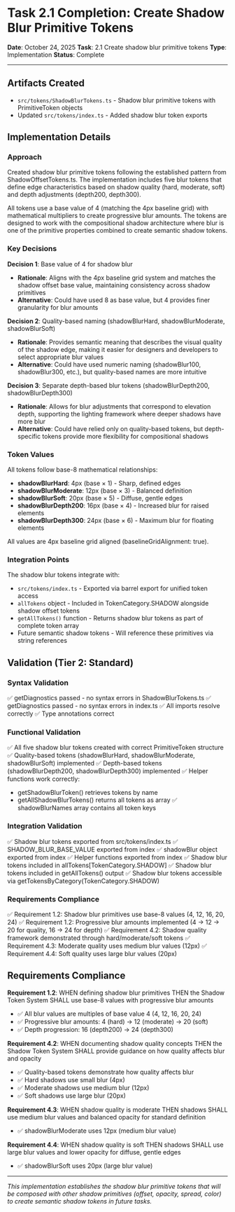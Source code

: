# Task 2.1 Completion: Create Shadow Blur Primitive Tokens

**Date**: October 24, 2025
**Task**: 2.1 Create shadow blur primitive tokens
**Type**: Implementation
**Status**: Complete

---

## Artifacts Created

- `src/tokens/ShadowBlurTokens.ts` - Shadow blur primitive tokens with PrimitiveToken objects
- Updated `src/tokens/index.ts` - Added shadow blur token exports

## Implementation Details

### Approach

Created shadow blur primitive tokens following the established pattern from ShadowOffsetTokens.ts. The implementation includes five blur tokens that define edge characteristics based on shadow quality (hard, moderate, soft) and depth adjustments (depth200, depth300).

All tokens use a base value of 4 (matching the 4px baseline grid) with mathematical multipliers to create progressive blur amounts. The tokens are designed to work with the compositional shadow architecture where blur is one of the primitive properties combined to create semantic shadow tokens.

### Key Decisions

**Decision 1**: Base value of 4 for shadow blur
- **Rationale**: Aligns with the 4px baseline grid system and matches the shadow offset base value, maintaining consistency across shadow primitives
- **Alternative**: Could have used 8 as base value, but 4 provides finer granularity for blur amounts

**Decision 2**: Quality-based naming (shadowBlurHard, shadowBlurModerate, shadowBlurSoft)
- **Rationale**: Provides semantic meaning that describes the visual quality of the shadow edge, making it easier for designers and developers to select appropriate blur values
- **Alternative**: Could have used numeric naming (shadowBlur100, shadowBlur300, etc.), but quality-based names are more intuitive

**Decision 3**: Separate depth-based blur tokens (shadowBlurDepth200, shadowBlurDepth300)
- **Rationale**: Allows for blur adjustments that correspond to elevation depth, supporting the lighting framework where deeper shadows have more blur
- **Alternative**: Could have relied only on quality-based tokens, but depth-specific tokens provide more flexibility for compositional shadows

### Token Values

All tokens follow base-8 mathematical relationships:

- **shadowBlurHard**: 4px (base × 1) - Sharp, defined edges
- **shadowBlurModerate**: 12px (base × 3) - Balanced definition
- **shadowBlurSoft**: 20px (base × 5) - Diffuse, gentle edges
- **shadowBlurDepth200**: 16px (base × 4) - Increased blur for raised elements
- **shadowBlurDepth300**: 24px (base × 6) - Maximum blur for floating elements

All values are 4px baseline grid aligned (baselineGridAlignment: true).

### Integration Points

The shadow blur tokens integrate with:
- `src/tokens/index.ts` - Exported via barrel export for unified token access
- `allTokens` object - Included in TokenCategory.SHADOW alongside shadow offset tokens
- `getAllTokens()` function - Returns shadow blur tokens as part of complete token array
- Future semantic shadow tokens - Will reference these primitives via string references

## Validation (Tier 2: Standard)

### Syntax Validation
✅ getDiagnostics passed - no syntax errors in ShadowBlurTokens.ts
✅ getDiagnostics passed - no syntax errors in index.ts
✅ All imports resolve correctly
✅ Type annotations correct

### Functional Validation
✅ All five shadow blur tokens created with correct PrimitiveToken structure
✅ Quality-based tokens (shadowBlurHard, shadowBlurModerate, shadowBlurSoft) implemented
✅ Depth-based tokens (shadowBlurDepth200, shadowBlurDepth300) implemented
✅ Helper functions work correctly:
  - getShadowBlurToken() retrieves tokens by name
  - getAllShadowBlurTokens() returns all tokens as array
✅ shadowBlurNames array contains all token keys

### Integration Validation
✅ Shadow blur tokens exported from src/tokens/index.ts
✅ SHADOW_BLUR_BASE_VALUE exported from index
✅ shadowBlur object exported from index
✅ Helper functions exported from index
✅ Shadow blur tokens included in allTokens[TokenCategory.SHADOW]
✅ Shadow blur tokens included in getAllTokens() output
✅ Shadow blur tokens accessible via getTokensByCategory(TokenCategory.SHADOW)

### Requirements Compliance
✅ Requirement 1.2: Shadow blur primitives use base-8 values (4, 12, 16, 20, 24)
✅ Requirement 1.2: Progressive blur amounts implemented (4 → 12 → 20 for quality, 16 → 24 for depth)
✅ Requirement 4.2: Shadow quality framework demonstrated through hard/moderate/soft tokens
✅ Requirement 4.3: Moderate quality uses medium blur values (12px)
✅ Requirement 4.4: Soft quality uses large blur values (20px)

## Requirements Compliance

**Requirement 1.2**: WHEN defining shadow blur primitives THEN the Shadow Token System SHALL use base-8 values with progressive blur amounts
- ✅ All blur values are multiples of base value 4 (4, 12, 16, 20, 24)
- ✅ Progressive blur amounts: 4 (hard) → 12 (moderate) → 20 (soft)
- ✅ Depth progression: 16 (depth200) → 24 (depth300)

**Requirement 4.2**: WHEN documenting shadow quality concepts THEN the Shadow Token System SHALL provide guidance on how quality affects blur and opacity
- ✅ Quality-based tokens demonstrate how quality affects blur
- ✅ Hard shadows use small blur (4px)
- ✅ Moderate shadows use medium blur (12px)
- ✅ Soft shadows use large blur (20px)

**Requirement 4.3**: WHEN shadow quality is moderate THEN shadows SHALL use medium blur values and balanced opacity for standard definition
- ✅ shadowBlurModerate uses 12px (medium blur value)

**Requirement 4.4**: WHEN shadow quality is soft THEN shadows SHALL use large blur values and lower opacity for diffuse, gentle edges
- ✅ shadowBlurSoft uses 20px (large blur value)

---

*This implementation establishes the shadow blur primitive tokens that will be composed with other shadow primitives (offset, opacity, spread, color) to create semantic shadow tokens in future tasks.*
